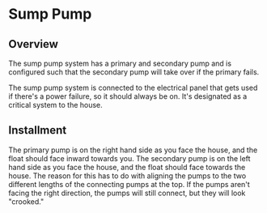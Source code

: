 # Sump Pump

## Overview
The sump pump system has a primary and secondary pump and is configured such that the secondary pump will take over if the primary fails. 

The sump pump system is connected to the electrical panel that gets used if there's a power failure, so it should always be on.  It's designated as a critical system to the house. 

## Installment
The primary pump is on the right hand side as you face the house, and the float should face inward towards you.  The secondary pump is on the left hand side as you face the house, and the float should face towards the house.  The reason for this has to do with aligning the pumps to the two different lengths of the connecting pumps at the top.  If the pumps aren't facing the right direction, the pumps will still connect, but they will look "crooked." 

